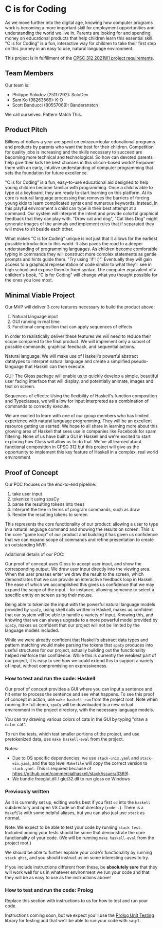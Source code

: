 # C is for Coding
 
As we move further into the digital age, knowing how computer programs work is becoming a more important skill for employment opportunities and understanding the world we live in. Parents are looking for and spending money on educational products that help children learn this essential skill. "C is for Coding" is a fun, interactive way for children to take their first step on this journey in an easy to use, natural language environment.
 
This project is in fulfillment of the [CPSC 312 2021W1 project requirements](https://steven-wolfman.github.io/cpsc-312-website/project.html).
 
## Team Members
 
Our team is:
 
+ Philippe Solodov (25117292): SoloDev
+ Sam Ko (98263569): K-O
+ Scott Banducci (80557069): Bandersnatch
 
We call ourselves: Pattern Match This.
 
## Product Pitch
 
Billions of dollars a year are spent on extracurricular educational programs and products by parents who want the best for their children. Competition for quality jobs is increasing and the skills necessary to succeed are becoming more technical and technological. So how can devoted parents help give their kids the best chances in this silicon-based world? Empower them with an early, intuitive understanding of computer programming that sets the foundation for future excellence.
 
"C is for Coding" is a fun, easy-to-use educational aid designed to help young children become familiar with programming. Once a child is able to type at a keyboard, they are ready to start learning on this platform. At its core is natural language processing that removes the barriers of forcing young kids to learn complicated syntax and numerous keywords. Instead, in this playful environment a child can type in their best attempt at a command. Our system will interpret the intent and provide colorful graphical feedback that they can play with. "Draw cat and dog", "Cat likes Dog" might generate images of the animals and implement rules that if separated they will move to sit beside each other.
 
What makes "C is for Coding" unique is not just that it allows for the earliest possible introduction to this world. It also paves the road to a deeper understanding of programming languages. As children become comfortable typing in commands they will construct more complex statements as gentle prompts and hints guide them. "Try using 'if'! :)". Eventually they will gain access to a graphical representation of code similar to what they'll see in high school and expose them to fixed syntax. The computer equivalent of a children's book, "C is for Coding" will change what you thought possible for the ones you love most.
 
 
## Minimal Viable Project
 
Our MVP will deliver 3 core features necessary to build the product above:
 
1) Natural language input
2) GUI running in real time
3) Functional composition that can apply sequences of effects
 
In order to realistically deliver these features we will need to reduce their scope compared to the final product. We will implement only a subset of possible commands, graphical feedback, and sequential actions.
 
Natural language: We will make use of Haskell's powerful abstract datatypes to interpret natural language and create a simplified pseudo-language that Haskell can then execute.
 
GUI: The Gloss package will enable us to quickly develop a simple, beautiful user facing interface that will display, and potentially animate, images and text on screen.
 
Sequences of effects: Using the flexibility of Haskell's function composition and Typeclasses, we will allow for input interpreted as a combination of commands to correctly execute.
 
We are excited to learn with one of our group members who has limited experience with natural language programming. They will be an excellent resource getting us started. We hope to all share in learning more about this growing area of Haskell that sees use in companies like Facebook for spam filtering. None of us have built a GUI in Haskell and we're excited to start exploring how Gloss will allow us to do that. We've all learned about functional composition in CPSC 312 but this project will give us the opportunity to implement this key feature of Haskell in a complex, real world environment.
 
 
## Proof of Concept
 
Our POC focuses on the end-to-end pipeline:
1. take user input
2. tokenize it using spaCy
3. parse the resulting tokens into trees
4. Interpret the tree in terms of program commands, such as draw
5. Render the resulting tokens to screen
 
This represents the core functionality of our product: allowing a user to type in a natural language command and showing the results on screen. This is the core "game loop" of our product and building it has given us confidence that we can expand scope of commands and refine presentation to create an outstanding MVP.
 
Additional details of our POC:
 
Our proof of concept uses Gloss to accept user input, and show the corresponding output. We draw user input directly into the viewing area. When the user presses enter we draw the result to the screen, which demonstrates that we can provide an interactive feedback loop in Haskell. The ease of which we accomplished this gives us confidence that we may expand the scope of the input - for instance, allowing someone to select a specific entity on screen using their mouse.
 
Being able to tokenize the input with the powerful natural language models provided by `spaCy`, using shell calls written in Haskell, makes us confident that our system will be able to handle a variety of input. Knowing this, and knowing that we can always upgrade to a more powerful model provided by `spaCy`, makes us confident that our project will not be limited by the language models included.
 
While we were already confident that Haskell's abstract data types and pattern matching would make parsing the tokens that `spaCy` produces into useful structures for our project, actually building out the functionality helped reinforce this confidence. While this is currently the weakest part of our project, it is easy to see how we could extend this to support a variety of input, without compromising on expressiveness.
 

### How to test and run the code: Haskell
Our proof of concept provides a GUI where you can input a sentence and hit enter to process the sentence and see what happens. To see this proof of concept in action, use `make haskell-run` from the project root. Note when running the full demo, `spaCy` will be downloaded to a new virtual environment in the project directory, with the necessary language models.

You can try drawing various colors of cats in the GUI by typing "draw a `color` cat".

To run the tests, which test smaller portions of the project, and use pretokenized data, use `make haskell-eval` from the project.

Notes:
- Due to OS specific dependencies, we use `stack-unix.yaml` and `stack-win.yaml`, and the top level `Makefile` will copy the correct version to `stack.yaml`. This is required because of https://github.com/commercialhaskell/stack/issues/3369).
- We bundle freeglut.dll / glut32.dll to run gloss on Windows

### Previously written
As it is currently set up, editing works best if you first `cd` into the `haskell` subdirectory and open VS Code on that directory (`code .`). There is a `Makefile` with some helpful aliases, but you can also just use `stack` as normal.

Note: We expect to be able to test your code by running `stack test`. Included among your tests should be some that demonstrate the core functionality of your code. (We will be running `make haskell-eval` from the project root.)

We should be able to further explore your code's functionality by running `stack ghci`, and you should instruct us on some interesting cases to try.

If you include instructions different from these, be **absolutely sure** that they will work well for us in whatever environment we run your code and that they will be as easy to use as the instructions above!



### How to test and run the code: Prolog

Replace this section with instructions to us for how to test and run your code.

Instructions coming soon, but we expect you'll use the [Prolog Unit Testing](https://www.swi-prolog.org/pldoc/doc_for?object=section(%27packages/plunit.html%27)) library for testing and that we'll be able to run your code with `swipl`.


